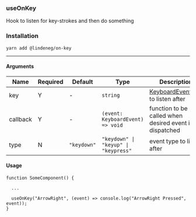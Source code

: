 ### useOnKey

Hook to listen for key-strokes and then do something

### Installation

`yarn add @lindeneg/on-key`

---

#### Arguments

| Name     | Required | Default     | Type                                 | Description                                                                                                        |
| -------- | -------- | ----------- | ------------------------------------ | ------------------------------------------------------------------------------------------------------------------ |
| key      | Y        | -           | `string`                             | [KeyboardEvent.key](https://developer.mozilla.org/en-US/docs/Web/API/KeyboardEvent/key/Key_Values) to listen after |
| callback | Y        | -           | `(event: KeyboardEvent) => void`     | function to be called when desired event is dispatched                                                             |
| type     | N        | `"keydown"` | `"keydown" \| "keyup" \| "keypress"` | event type to listen after                                                                                         |

#### Usage

```tsx
function SomeComponent() {

  ...

  useOnKey("ArrowRight", (event) => console.log("ArrowRight Pressed", event));
}
```
